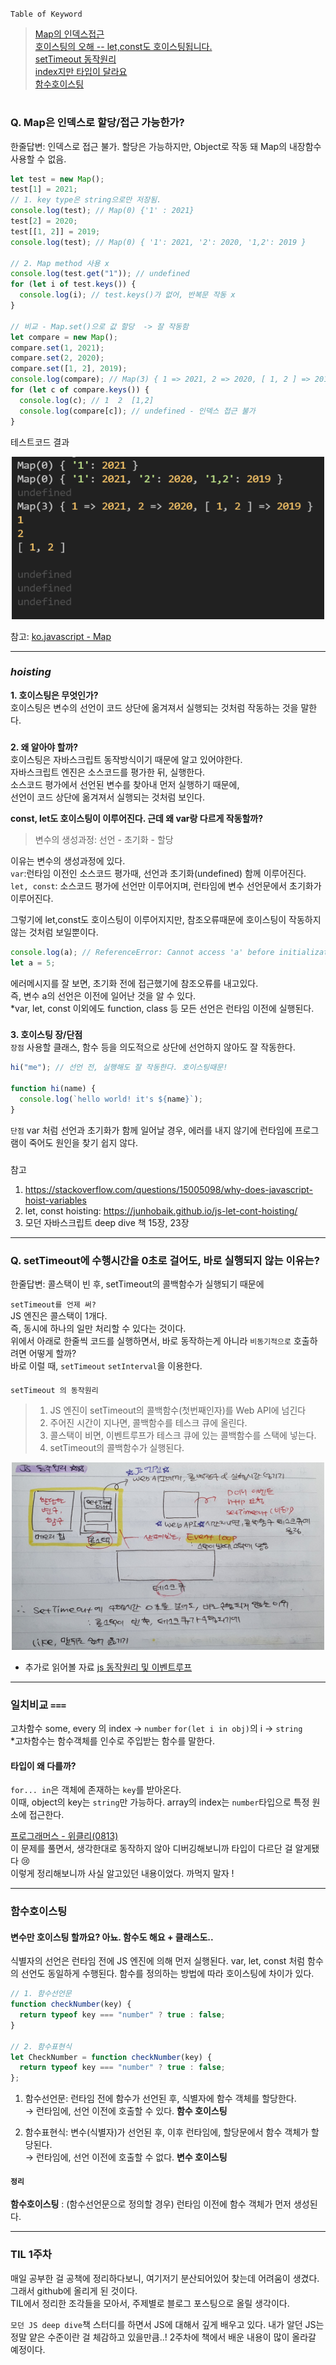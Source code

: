 `Table of Keyword`

> [Map의 인덱스접근](#q-map은-인덱스로-할당접근-가능한가)  
> [호이스팅의 오해 -- let,const도 호이스팅됩니다.](#hoisting)  
> [setTimeout 동작원리](#q-settimeout에-수행시간을-0초로-걸어도-바로-실행되지-않는-이유는)  
> [index지만 타입이 달라요](#일치비교-)  
> [함수호이스팅](#함수호이스팅)

#

### Q. Map은 인덱스로 할당/접근 가능한가?

한줄답변: 인덱스로 접근 불가. 할당은 가능하지만, Object로 작동 돼 Map의 내장함수 사용할 수 없음.

```javascript
let test = new Map();
test[1] = 2021;
// 1. key type은 string으로만 저장됨.
console.log(test); // Map(0) {'1' : 2021}
test[2] = 2020;
test[[1, 2]] = 2019;
console.log(test); // Map(0) { '1': 2021, '2': 2020, '1,2': 2019 }

// 2. Map method 사용 x
console.log(test.get("1")); // undefined
for (let i of test.keys()) {
  console.log(i); // test.keys()가 없어, 반복문 작동 x
}

// 비교 - Map.set()으로 값 할당  -> 잘 작동함
let compare = new Map();
compare.set(1, 2021);
compare.set(2, 2020);
compare.set([1, 2], 2019);
console.log(compare); // Map(3) { 1 => 2021, 2 => 2020, [ 1, 2 ] => 2019 }
for (let c of compare.keys()) {
  console.log(c); // 1  2  [1,2]
  console.log(compare[c]); // undefined - 인덱스 접근 불가
}
```

테스트코드 결과

<p align="center">
  <img src="./img/map코드_결과.PNG" width="500" height="260">
</p>

참고: [ko.javascript - Map](https://ko.javascript.info/map-set#ref-129)

---

### _hoisting_

**1. 호이스팅은 무엇인가?**  
 호이스팅은 변수의 선언이 코드 상단에 옮겨져서 실행되는 것처럼 작동하는 것을 말한다.

###

**2. 왜 알아야 할까?**  
호이스팅은 자바스크립트 동작방식이기 때문에 알고 있어야한다.  
자바스크립트 엔진은 소스코드를 평가한 뒤, 실행한다.  
소스코드 평가에서 선언된 변수를 찾아내 먼저 실행하기 때문에,  
선언이 코드 상단에 옮겨져서 실행되는 것처럼 보인다.

**const, let도 호이스팅이 이루어진다. 근데 왜 var랑 다르게 작동할까?**

> 변수의 생성과정: 선언 - 초기화 - 할당

이유는 변수의 생성과정에 있다.  
`var`:런타임 이전인 소스코드 평가때, 선언과 초기화(undefined) 함께 이루어진다.  
`let, const`: 소스코드 평가에 선언만 이루어지며, 런타임에 변수 선언문에서 초기화가 이루어진다.

그렇기에 let,const도 호이스팅이 이루어지지만, 참조오류때문에 호이스팅이 작동하지 않는 것처럼 보일뿐이다.

```javascript
console.log(a); // ReferenceError: Cannot access 'a' before initialization
let a = 5;
```

에러메시지를 잘 보면, 초기화 전에 접근했기에 참조오류를 내고있다.  
즉, 변수 a의 선언은 이전에 일어난 것을 알 수 있다.  
\*var, let, const 이외에도 function, class 등 모든 선언은 런타임 이전에 실행된다.

###

**3. 호이스팅 장/단점**  
`장점` 사용할 클래스, 함수 등을 의도적으로 상단에 선언하지 않아도 잘 작동한다.

```javascript
hi("me"); // 선언 전, 실행해도 잘 작동한다. 호이스팅때문!

function hi(name) {
  console.log(`hello world! it's ${name}`);
}
```

`단점` var 처럼 선언과 초기화가 함께 일어날 경우, 에러를 내지 않기에
런타임에 프로그램이 죽어도 원인을 찾기 쉽지 않다.

###

참고

1. https://stackoverflow.com/questions/15005098/why-does-javascript-hoist-variables
2. let, const hoisting: https://junhobaik.github.io/js-let-cont-hoisting/
3. 모던 자바스크립트 deep dive 책 15장, 23장

---

### Q. setTimeout에 수행시간을 0초로 걸어도, 바로 실행되지 않는 이유는?

한줄답변: 콜스택이 빈 후, setTimeout의 콜백함수가 실행되기 때문에

`setTimeout를 언제 써?`  
JS 엔진은 콜스택이 1개다.  
즉, 동시에 하나의 일만 처리할 수 있다는 것이다.  
위에서 아래로 한줄씩 코드를 실행하면서, 바로 동작하는게 아니라 `비동기적으로` 호출하려면 어떻게 할까?  
바로 이럴 때, `setTimeout` `setInterval`을 이용한다.

####

`setTimeout 의 동작원리`

> 1. JS 엔진이 setTimeout의 콜백함수(첫번째인자)를 Web API에 넘긴다
> 2. 주어진 시간이 지나면, 콜백함수를 테스크 큐에 올린다.
> 3. 콜스택이 비면, 이벤트루프가 테스크 큐에 있는 콜백함수를 스택에 넣는다.
> 4. setTimeout의 콜백함수가 실행된다.

<p align="center">
  <img src="./img/호출스케줄링.jpg" width="500" height="300">
</p>

- 추가로 읽어볼 자료
  [js 동작원리 및 이벤트루프](https://kyounghwan01.github.io/blog/JS/JSbasic/eventLoop/#ecmascript%E1%84%8B%E1%85%A6%E1%84%82%E1%85%B3%E1%86%AB-%E1%84%8B%E1%85%B5%E1%84%87%E1%85%A6%E1%86%AB%E1%84%90%E1%85%B3-%E1%84%85%E1%85%AE%E1%84%91%E1%85%B3%E1%84%80%E1%85%A1-%E1%84%8B%E1%85%A5%E1%86%B9%E1%84%83%E1%85%A1)

---

### 일치비교 `===`

고차함수 some, every 의 index → `number`
`for(let i in obj)`의 i → `string`  
\*고차함수는 함수객체를 인수로 주입받는 함수를 말한다.

#### 타입이 왜 다를까?

`for... in`은 객체에 존재하는 `key`를 받아온다.  
이때, object의 key는 `string`만 가능하다.
array의 index는 `number`타입으로 특정 원소에 접근한다.

[프로그래머스 - 위클리(0813)](https://github.com/live-small/problem-solving-/blob/main/programmers/weekly/2%EC%A3%BC%EC%B0%A8.js)  
이 문제를 풀면서, 생각한대로 동작하지 않아 디버깅해보니까 타입이 다르단 걸 알게됐다 😢  
이렇게 정리해보니까 사실 알고있던 내용이었다. 까먹지 말자 !

---

### 함수호이스팅

#### 변수만 호이스팅 할까요? 아뇨. 함수도 해요 + 클래스도..

식별자의 선언은 런타임 전에 JS 엔진에 의해 먼저 실행된다. var, let, const 처럼 함수의 선언도 동일하게 수행된다.
함수를 정의하는 방법에 따라 호이스팅에 차이가 있다.

```javascript
// 1. 함수선언문
function checkNumber(key) {
  return typeof key === "number" ? true : false;
}

// 2. 함수표현식
let CheckNumber = function checkNumber(key) {
  return typeof key === "number" ? true : false;
};
```

1. 함수선언문: 런타임 전에 함수가 선언된 후, 식별자에 함수 객체를 할당한다.  
   → 런타임에, 선언 이전에 호출할 수 있다. **함수 호이스팅**

2. 함수표현식: 변수(식별자)가 선언된 후, 이후 런타임에, 할당문에서 함수 객체가 할당된다.  
   → 런타임에, 선언 이전에 호출할 수 없다. **변수 호이스팅**

#### `정리`

**함수호이스팅** : (함수선언문으로 정의할 경우) 런타임 이전에 함수 객체가 먼저 생성된다.


--- 
### TIL 1주차

매일 공부한 걸 공책에 정리하다보니, 여기저기 분산되어있어 찾는데 어려움이 생겼다. 그래서 github에 올리게 된 것이다.  
TIL에서 정리한 조각들을 모아서, 주제별로 블로그 포스팅으로 올릴 생각이다.

`모던 JS deep dive`책 스터디를 하면서 JS에 대해서 깊게 배우고 있다. 내가 알던 JS는 정말 얕은 수준이란 걸 체감하고 있을만큼..! 2주차에 책에서 배운 내용이 많이 올라갈 예정이다.
